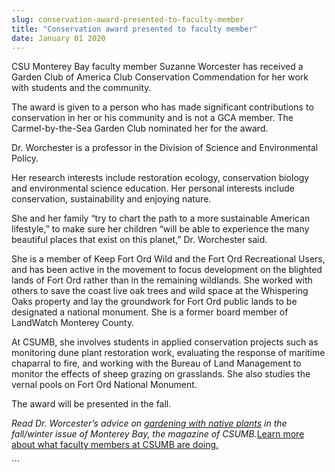 ```yaml
---
slug: conservation-award-presented-to-faculty-member
title: "Conservation award presented to faculty member"
date: January 01 2020
---
```


 
<p>
  CSU Monterey Bay faculty member Suzanne Worcester has received a Garden Club
  of America Club Conservation Commendation for her work with students and the
  community.
</p>
<p>
  The award is given to a person who has made significant contributions to
  conservation in her or his community and is not a GCA member. The
  Carmel-by-the-Sea Garden Club nominated her for the award.
</p>
<p>
  Dr. Worchester is a professor in the Division of Science and Environmental
  Policy.
</p>
<p>
  Her research interests include restoration ecology, conservation biology and
  environmental science education. Her personal interests include conservation,
  sustainability and enjoying nature.
</p>
<p>
  She and her family “try to chart the path to a more sustainable American
  lifestyle,” to make sure her children “will be able to experience the many
  beautiful places that exist on this planet,” Dr. Worchester said.
</p>
<p>
  She is a member of Keep Fort Ord Wild and the Fort Ord Recreational Users, and
  has been active in the movement to focus development on the blighted lands of
  Fort Ord rather than in the remaining wildlands. She worked with others to
  save the coast live oak trees and wild space at the Whispering Oaks property
  and lay the groundwork for Fort Ord public lands to be designated a national
  monument. She is a former board member of LandWatch Monterey County.
</p>
<p>
  At CSUMB, she involves students in applied conservation projects such as
  monitoring dune plant restoration work, evaluating the response of maritime
  chaparral to fire, and working with the Bureau of Land Management to monitor
  the effects of sheep grazing on grasslands. She also studies the vernal pools
  on Fort Ord National Monument.
</p>
<p>The award will be presented in the fall.</p>
<p>
  <em
    >Read Dr. Worcester’s advice on
    <a href="https://magazine.csumb.edu/news/2012/nov/6/gardening-native-plants"
      >gardening with native plants</a
    >
    in the fall/winter issue of Monterey Bay, the magazine of CSUMB.</em
  ><a href="https://news.csumb.edu/news/2012/nov/25/faculty-highlights"
    >Learn more about what faculty members at CSUMB are doing.</a
  >
</p>
```
